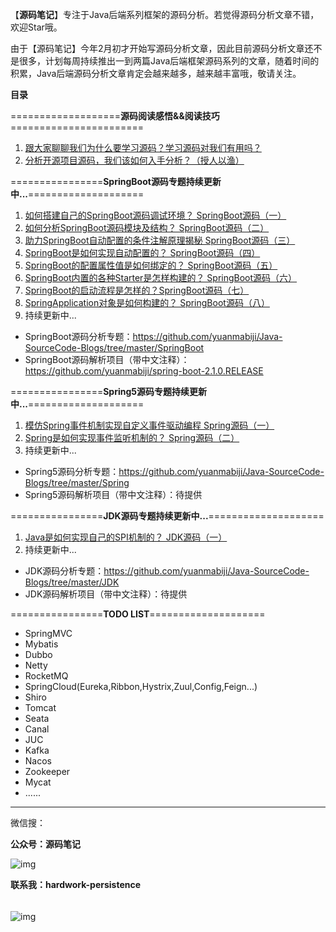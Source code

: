 【**源码笔记**】专注于Java后端系列框架的源码分析。若觉得源码分析文章不错，欢迎Star哦。

由于【源码笔记】今年2月初才开始写源码分析文章，因此目前源码分析文章还不是很多，计划每周持续推出一到两篇Java后端框架源码系列的文章，随着时间的积累，Java后端源码分析文章肯定会越来越多，越来越丰富哦，敬请关注。

**目录**

===================**源码阅读感悟&&阅读技巧**=======================
1. [跟大家聊聊我们为什么要学习源码？学习源码对我们有用吗？](https://github.com/yuanmabiji/Java-SourceCode-Blogs/blob/master/%E8%B7%9F%E5%A4%A7%E5%AE%B6%E8%81%8A%E8%81%8A%E6%88%91%E4%BB%AC%E4%B8%BA%E4%BB%80%E4%B9%88%E8%A6%81%E5%AD%A6%E4%B9%A0%E6%BA%90%E7%A0%81%EF%BC%9F%E5%AD%A6%E4%B9%A0%E6%BA%90%E7%A0%81%E5%AF%B9%E6%88%91%E4%BB%AC%E6%9C%89%E7%94%A8%E5%90%97%EF%BC%9F.md)
2. [分析开源项目源码，我们该如何入手分析？（授人以渔）](https://github.com/yuanmabiji/Java-SourceCode-Blogs/blob/master/%E5%88%86%E6%9E%90%E5%BC%80%E6%BA%90%E9%A1%B9%E7%9B%AE%E6%BA%90%E7%A0%81%EF%BC%8C%E6%88%91%E4%BB%AC%E8%AF%A5%E5%A6%82%E4%BD%95%E5%85%A5%E6%89%8B%E5%88%86%E6%9E%90%EF%BC%9F%EF%BC%88%E6%8E%88%E4%BA%BA%E4%BB%A5%E6%B8%94%EF%BC%89.md)

================**SpringBoot源码专题持续更新中...**====================
1. [如何搭建自己的SpringBoot源码调试环境？ SpringBoot源码（一）](https://github.com/yuanmabiji/Java-SourceCode-Blogs/blob/master/SpringBoot/1%20%E5%A6%82%E4%BD%95%E6%90%AD%E5%BB%BA%E8%87%AA%E5%B7%B1%E7%9A%84SpringBoot%E6%BA%90%E7%A0%81%E8%B0%83%E8%AF%95%E7%8E%AF%E5%A2%83%EF%BC%9F%20%20SpringBoot%E6%BA%90%E7%A0%81%EF%BC%88%E4%B8%80%EF%BC%89.md)
2. [如何分析SpringBoot源码模块及结构？ SpringBoot源码（二）](https://github.com/yuanmabiji/Java-SourceCode-Blogs/blob/master/SpringBoot/2%20%E5%A6%82%E4%BD%95%E5%88%86%E6%9E%90SpringBoot%E6%BA%90%E7%A0%81%E6%A8%A1%E5%9D%97%E5%8F%8A%E7%BB%93%E6%9E%84%EF%BC%9F%20%20SpringBoot%E6%BA%90%E7%A0%81%EF%BC%88%E4%BA%8C%EF%BC%89.md)
3. [助力SpringBoot自动配置的条件注解原理揭秘 SpringBoot源码（三）](https://github.com/yuanmabiji/Java-SourceCode-Blogs/blob/master/SpringBoot/3%20%E5%8A%A9%E5%8A%9BSpringBoot%E8%87%AA%E5%8A%A8%E9%85%8D%E7%BD%AE%E7%9A%84%E6%9D%A1%E4%BB%B6%E6%B3%A8%E8%A7%A3%E5%8E%9F%E7%90%86%E6%8F%AD%E7%A7%98%20%20SpringBoot%E6%BA%90%E7%A0%81%EF%BC%88%E4%B8%89%EF%BC%89.md)
4. [SpringBoot是如何实现自动配置的？ SpringBoot源码（四）](https://github.com/yuanmabiji/Java-SourceCode-Blogs/blob/master/SpringBoot/4%20SpringBoot%E6%98%AF%E5%A6%82%E4%BD%95%E5%AE%9E%E7%8E%B0%E8%87%AA%E5%8A%A8%E9%85%8D%E7%BD%AE%E7%9A%84%EF%BC%9F%20%20SpringBoot%E6%BA%90%E7%A0%81%EF%BC%88%E5%9B%9B%EF%BC%89.md)
5. [SpringBoot的配置属性值是如何绑定的？ SpringBoot源码（五）](https://github.com/yuanmabiji/Java-SourceCode-Blogs/blob/master/SpringBoot/5%20SpringBoot%E7%9A%84%E9%85%8D%E7%BD%AE%E5%B1%9E%E6%80%A7%E5%80%BC%E6%98%AF%E5%A6%82%E4%BD%95%E7%BB%91%E5%AE%9A%E7%9A%84%EF%BC%9F%20SpringBoot%E6%BA%90%E7%A0%81%EF%BC%88%E4%BA%94%EF%BC%89.md)
6. [SpringBoot内置的各种Starter是怎样构建的？ SpringBoot源码（六）](https://github.com/yuanmabiji/Java-SourceCode-Blogs/blob/master/SpringBoot/6%20SpringBoot%E5%86%85%E7%BD%AE%E7%9A%84%E5%90%84%E7%A7%8DStarter%E6%98%AF%E6%80%8E%E6%A0%B7%E6%9E%84%E5%BB%BA%E7%9A%84%EF%BC%9F%20%20SpringBoot%E6%BA%90%E7%A0%81%EF%BC%88%E5%85%AD%EF%BC%89.md)
7. [SpringBoot的启动流程是怎样的？SpringBoot源码（七）](https://github.com/yuanmabiji/Java-SourceCode-Blogs/blob/master/SpringBoot/7%20SpringBoot%E7%9A%84%E5%90%AF%E5%8A%A8%E6%B5%81%E7%A8%8B%E6%98%AF%E6%80%8E%E6%A0%B7%E7%9A%84%EF%BC%9FSpringBoot%E6%BA%90%E7%A0%81%EF%BC%88%E4%B8%83%EF%BC%89.md)
8. [SpringApplication对象是如何构建的？ SpringBoot源码（八）](https://github.com/yuanmabiji/Java-SourceCode-Blogs/blob/master/SpringBoot/8%20SpringApplication%E5%AF%B9%E8%B1%A1%E6%98%AF%E5%A6%82%E4%BD%95%E6%9E%84%E5%BB%BA%E7%9A%84%EF%BC%9F%20SpringBoot%E6%BA%90%E7%A0%81%EF%BC%88%E5%85%AB%EF%BC%89.md)
9. 持续更新中...
* SpringBoot源码分析专题：https://github.com/yuanmabiji/Java-SourceCode-Blogs/tree/master/SpringBoot
* SpringBoot源码解析项目（带中文注释）：https://github.com/yuanmabiji/spring-boot-2.1.0.RELEASE


================**Spring5源码专题持续更新中...**====================
1. [模仿Spring事件机制实现自定义事件驱动编程 Spring源码（一）](https://github.com/yuanmabiji/Java-SourceCode-Blogs/blob/master/Spring/1%20%E6%A8%A1%E4%BB%BFSpring%E4%BA%8B%E4%BB%B6%E6%9C%BA%E5%88%B6%E5%AE%9E%E7%8E%B0%E8%87%AA%E5%AE%9A%E4%B9%89%E4%BA%8B%E4%BB%B6%E9%A9%B1%E5%8A%A8%E7%BC%96%E7%A8%8B%20Spring%E6%BA%90%E7%A0%81%EF%BC%88%E4%B8%80%EF%BC%89.md)
2. [Spring是如何实现事件监听机制的？ Spring源码（二）](https://github.com/yuanmabiji/Java-SourceCode-Blogs/blob/master/Spring/2%20Spring%E6%98%AF%E5%A6%82%E4%BD%95%E5%AE%9E%E7%8E%B0%E4%BA%8B%E4%BB%B6%E7%9B%91%E5%90%AC%E6%9C%BA%E5%88%B6%E7%9A%84%EF%BC%9F%20%20Spring%E6%BA%90%E7%A0%81%EF%BC%88%E4%BA%8C%EF%BC%89.md)
3. 持续更新中...
* Spring5源码分析专题：https://github.com/yuanmabiji/Java-SourceCode-Blogs/tree/master/Spring
* Spring5源码解析项目（带中文注释）：待提供


================**JDK源码专题持续更新中...**====================
1. [Java是如何实现自己的SPI机制的？ JDK源码（一）](https://github.com/yuanmabiji/Java-SourceCode-Blogs/blob/master/JDK/1%20Java%E6%98%AF%E5%A6%82%E4%BD%95%E5%AE%9E%E7%8E%B0%E8%87%AA%E5%B7%B1%E7%9A%84SPI%E6%9C%BA%E5%88%B6%E7%9A%84%EF%BC%9F%20JDK%E6%BA%90%E7%A0%81%EF%BC%88%E4%B8%80%EF%BC%89.md)
2. 持续更新中...
* JDK源码分析专题：https://github.com/yuanmabiji/Java-SourceCode-Blogs/tree/master/JDK
* JDK源码解析项目（带中文注释）：待提供

================**TODO LIST**====================

* SpringMVC
* Mybatis
* Dubbo
* Netty
* RocketMQ
* SpringCloud(Eureka,Ribbon,Hystrix,Zuul,Config,Feign...)
* Shiro
* Tomcat
* Seata
* Canal
* JUC
* Kafka
* Nacos
* Zookeeper
* Mycat
* ......

--------------------------------------------
微信搜：

**公众号：源码笔记**

![img](https://common-ymbj.oss-cn-beijing.aliyuncs.com/%E6%BA%90%E7%A0%81%E7%AC%94%E8%AE%B0%E5%85%AC%E4%BC%97%E5%8F%B7%E4%BA%8C%E7%BB%B4%E7%A0%81.PNG)

**联系我：hardwork-persistence**

###### 





![img](https://common-ymbj.oss-cn-beijing.aliyuncs.com/%E7%88%B1%E7%BC%96%E7%A0%81%E7%9A%84%E7%A0%81%E5%86%9C%E4%BA%8C%E7%BB%B4%E7%A0%81.PNG)